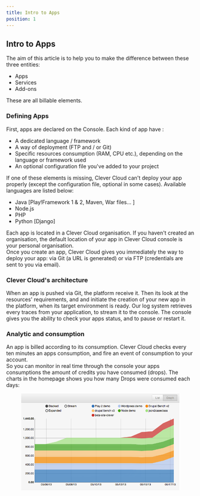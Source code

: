 ```yaml
---
title: Intro to Apps
position: 1
---
```


## Intro to Apps

The aim of this article is to help you to make the difference between these three entities: 

* Apps
* Services
* Add-ons

These are all billable elements.

### Defining Apps

First, apps are declared on the Console. Each kind of app have :

* A dedicated language / framework
* A way of deployment (FTP and / or Git)
* Specific resources consumption (RAM, CPU etc.), depending on the language or framework used
* An optional configuration file you've added to your project

If one of these elements is missing, Clever Cloud can't deploy your app properly (except the configuration file, optional in some cases).
Available languages are listed below: 

* Java [Play!Framework 1 & 2, Maven, War files… ]
* Node.js
* PHP 
* Python [Django]

Each app is located in a Clever Cloud organisation. If you haven't created an organisation, the default location of your app in Clever Cloud console is your personal organisation.  
Once you create an app, Clever Cloud gives you immediately the way to deploy your app: via Git (a URL is generated) or via FTP (credentials are sent to you via email).


### Clever Cloud's architecture

When an app is pushed via Git, the platform receive it. Then its look at the resources' requirements, and and initiate the creation of your new app in the platform, when its target environment is ready. Our log system retrieves every traces from your application, to stream it to the console. The console gives you the ability to check your apps status, and to pause or restart it.

### Analytic and consumption
An app is billed according to its consumption. Clever Cloud checks every ten minutes an apps consumption, and fire an event of consumption to your account.  
So you can monitor in real time through the console your apps consumptions the amount of credits you have consumed (drops). 
The charts in the homepage shows you how many Drops were consumed each days:<figure class="cc-content-imglarge"><img src="/assets/images/analytics.png"></figure>